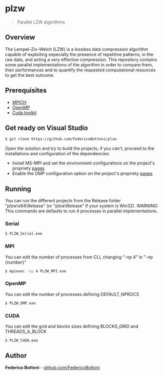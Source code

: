 # plzw
> Parallel LZW algorithms

## Overview
The Lempel–Ziv–Welch (LZW) is a lossless data compression algorithm capable of exploiting especially the presence of repetitive patterns, in the raw data, and acting a very effective compression.
This repository contains some parallel implementations of the algorithm in order to compare them, their performances and to quantify the requested computational resources to get the best outcome.

## Prerequisites

* [MPICH](https://www.mpich.org/)
* [OpenMP](https://www.openmp.org/)
* [Cuda toolkit](https://developer.nvidia.com/cuda-downloads)


## Get ready on Visual Studio
```sh
$ git clone https://github.com/FedericoBottoni/plzw
```
Open the solution and try to build the projects, if you can't, proceed to the installations and configuration of the dependencies:
* Install MS-MPI and set the environment configurations on the project's propriety [pages](https://docs.microsoft.com/en-us/archive/blogs/windowshpc/how-to-compile-and-run-a-simple-ms-mpi-program)
* Enable the OMP configuration option on the project's propriety [pages](https://docs.microsoft.com/en-us/cpp/build/reference/openmp-enable-openmp-2-0-support)


## Running
You can run the different projects from the Release folder "plzw\x64\Release\" (or "plzw\Release\" if your system is Win32).
WARNING: This commands are defaults to run 4 processes in parallel implementations.

### Serial
```sh
$ PLZW_Serial.exe
```

### MPI
You can edit the number of processes from CLI, changing "-np 4" in "-np {number}"
```sh
$ mpiexec -np 4 PLZW_MPI.exe
```

### OpenMP
You can edit the number of processes defining DEFAULT_NPROCS
```sh
$ PLZW_OMP.exe
```

### CUDA
You can edit the grid and blocks sizes defining BLOCKS_GRID and THREADS_A_BLOCK
```sh
$ PLZW_CUDA.exe
```

## Author
**Federico Bottoni** - [github.com/FedericoBottoni](https://github.com/FedericoBottoni)
